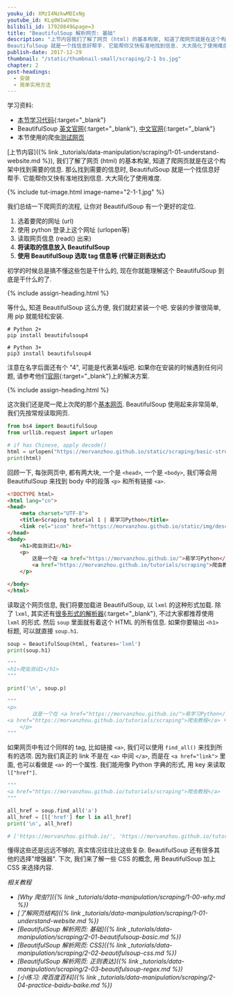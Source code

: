 ```yaml
---
youku_id: XMzI4NzkwMDIxNg
youtube_id: KLq0W1wUVmw
bilibili_id: 17920849&page=3
title: "BeautifulSoup 解析网页: 基础"
description: "上节内容我们了解了网页 (html) 的基本构架, 知道了爬网页就是在这个构架中找到需要的信息. 那么找到需要的信息时,
BeautifulSoup 就是一个找信息好帮手. 它能帮你又快有准地找到信息. 大大简化了使用难度."
publish-date: 2017-12-29
thumbnail: "/static/thumbnail-small/scraping/2-1 bs.jpg"
chapter: 2
post-headings:
  - 安装
  - 简单实用方法
---
```


学习资料:
  * [本节学习代码](https://github.com/MorvanZhou/easy-scraping-tutorial/blob/master/notebook/2-1-beautifulsoup-basic.ipynb){:target="_blank"}
  * BeautifulSoup [英文官网](https://www.crummy.com/software/BeautifulSoup/bs4/doc/){:target="_blank"}, [中文官网](https://www.crummy.com/software/BeautifulSoup/bs4/doc.zh/){:target="_blank"}
  * 本节使用的爬虫[测试网页](/static/scraping/basic-structure.html)



[上节内容]({% link _tutorials/data-manipulation/scraping/1-01-understand-website.md %}),
我们了解了网页 (html) 的基本构架, 知道了爬网页就是在这个构架中找到需要的信息. 那么找到需要的信息时,
BeautifulSoup 就是一个找信息好帮手. 它能帮你又快有准地找到信息. 大大简化了使用难度.

{% include tut-image.html image-name="2-1-1.jpg" %}


我们总结一下爬网页的流程, 让你对 BeautifulSoup 有一个更好的定位.

1. 选着要爬的网址 (url)
2. 使用 python 登录上这个网址 (urlopen等)
3. 读取网页信息 (read() 出来)
4. **将读取的信息放入 BeautifulSoup**
5. **使用 BeautifulSoup 选取 tag 信息等 (代替正则表达式)**

初学的时候总是搞不懂这些包是干什么的, 现在你就能理解这个 BeautifulSoup 到底是干什么的了.






{% include assign-heading.html %}

等什么, 知道 BeautifulSoup 这么方便, 我们就赶紧装一个吧. 安装的步骤很简单, 用 pip 就能轻松安装.

```shell
# Python 2+
pip install beautifulsoup4

# Python 3+
pip3 install beautifulsoup4
```

注意在名字后面还有个 "4", 可能是代表第4版吧.
如果你在安装的时候遇到任何问题, 请参考他们[官网](https://www.crummy.com/software/BeautifulSoup/bs4/doc.zh/#id5){:target="_blank"}上的解决方案.








{% include assign-heading.html %}

这次我们还是爬一爬上次爬的那个[基本网页](/static/scraping/basic-structure.html). BeautifulSoup 使用起来非常简单, 我们先按常规读取网页.

```python
from bs4 import BeautifulSoup
from urllib.request import urlopen

# if has Chinese, apply decode()
html = urlopen("https://morvanzhou.github.io/static/scraping/basic-structure.html").read().decode('utf-8')
print(html)
```

回顾一下, 每张网页中, 都有两大块, 一个是 `<head>`, 一个是 `<body>`, 我们等会用 BeautifulSoup 来找到
body 中的段落 `<p>` 和所有链接 `<a>`.

```html
<!DOCTYPE html>
<html lang="cn">
<head>
	<meta charset="UTF-8">
	<title>Scraping tutorial 1 | 易学习Python</title>
	<link rel="icon" href="https://morvanzhou.github.io/static/img/description/tab_icon.png">
</head>
<body>
	<h1>爬虫测试1</h1>
	<p>
		这是一个在 <a href="https://morvanzhou.github.io/">易学习Python</a>
		<a href="https://morvanzhou.github.io/tutorials/scraping">爬虫教程</a> 中的简单测试.
	</p>

</body>
</html>
```

读取这个网页信息, 我们将要加载进 BeautifulSoup, 以 `lxml` 的这种形式加载. 除了 `lxml`, 其实还有[很多形式的解析器](https://www.crummy.com/software/BeautifulSoup/bs4/doc.zh/#id9){:target="_blank"},
不过大家都推荐使用 `lxml` 的形式. 然后 `soup` 里面就有着这个 HTML 的所有信息. 如果你要输出 `<h1>` 标题, 可以就直接 `soup.h1`.

```python
soup = BeautifulSoup(html, features='lxml')
print(soup.h1)

"""
<h1>爬虫测试1</h1>
"""

print('\n', soup.p)

"""
<p>
		这是一个在 <a href="https://morvanzhou.github.io/">易学习Python</a>
<a href="https://morvanzhou.github.io/tutorials/scraping">爬虫教程</a> 中的简单测试.
	</p>
"""
```

如果网页中有过个同样的 tag, 比如链接 `<a>`, 我们可以使用 `find_all()` 来找到所有的选项.
因为我们真正的 link 不是在 `<a>` 中间 `</a>`, 而是在 `<a href="link">` 里面, 也可以看做是 `<a>` 的一个属性.
我们能用像 Python 字典的形式, 用 key 来读取 `l["href"]`.

```python
"""
<a href="https://morvanzhou.github.io/tutorials/scraping">爬虫教程</a>
"""

all_href = soup.find_all('a')
all_href = [l['href'] for l in all_href]
print('\n', all_href)

# ['https://morvanzhou.github.io/', 'https://morvanzhou.github.io/tutorials/scraping']
```

懂得这些还是远远不够的, 真实情况往往比这些复杂. BeautifulSoup 还有很多其他的选择"增强器". 下次,
我们来了解一些 CSS 的概念, 用 BeautifulSoup 加上 CSS 来选择内容.




*相关教程*

* *[Why 爬虫?]({% link _tutorials/data-manipulation/scraping/1-00-why.md %})*
* *[了解网页结构]({% link _tutorials/data-manipulation/scraping/1-01-understand-website.md %})*
* *[BeautifulSoup 解析网页: 基础]({% link _tutorials/data-manipulation/scraping/2-01-beautifulsoup-basic.md %})*
* *[BeautifulSoup 解析网页: CSS]({% link _tutorials/data-manipulation/scraping/2-02-beautifulsoup-css.md %})*
* *[BeautifulSoup 解析网页: 正则表达]({% link _tutorials/data-manipulation/scraping/2-03-beautifulsoup-regex.md %})*
* *[小练习: 爬百度百科]({% link _tutorials/data-manipulation/scraping/2-04-practice-baidu-baike.md %})*